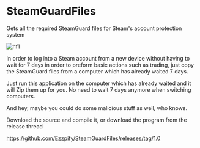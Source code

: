 # SteamGuardFiles
Gets all the required SteamGuard files for Steam's account protection system

![hf1](https://cloud.githubusercontent.com/assets/9034691/9700192/db813d3a-53fa-11e5-8592-2ac31739b4af.gif)

In order to log into a Steam account from a new device without having to wait for 7 days in order to preform basic actions such as trading, 
just copy the SteamGuard files from a computer which has already waited 7 days.

Just run this application on the computer which has already waited and it will Zip them up for you.
No need to wait 7 days anymore when switching computers.

And hey, maybe you could do some malicious stuff as well, who knows.

Download the source and compile it, or download the program from the release thread

https://github.com/Ezzpify/SteamGuardFiles/releases/tag/1.0
